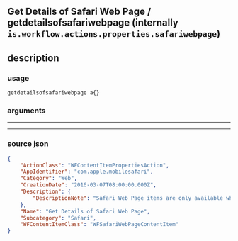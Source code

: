 
## Get Details of Safari Web Page / getdetailsofsafariwebpage (internally `is.workflow.actions.properties.safariwebpage`)


## description

### usage
```
getdetailsofsafariwebpage a{}
```

### arguments

---



---

### source json

```json
{
	"ActionClass": "WFContentItemPropertiesAction",
	"AppIdentifier": "com.apple.mobilesafari",
	"Category": "Web",
	"CreationDate": "2016-03-07T08:00:00.000Z",
	"Description": {
		"DescriptionNote": "Safari Web Page items are only available when running your shortcut as an Action Extension in Safari."
	},
	"Name": "Get Details of Safari Web Page",
	"Subcategory": "Safari",
	"WFContentItemClass": "WFSafariWebPageContentItem"
}
```
